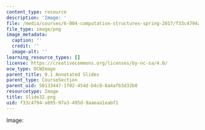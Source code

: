 ```yaml
---
content_type: resource
description: 'Image: '
file: /media/courses/6-004-computation-structures-spring-2017/f33c4794a89597a3495d9aaeaa1eabf1_Slide32.png
file_type: image/png
image_metadata:
  caption: ''
  credit: ''
  image-alt: ''
learning_resource_types: []
license: https://creativecommons.org/licenses/by-nc-sa/4.0/
ocw_type: OCWImage
parent_title: 9.1 Annotated Slides
parent_type: CourseSection
parent_uid: 50133447-1f02-454d-b4c8-8a4afb3d32b8
resourcetype: Image
title: Slide32.png
uid: f33c4794-a895-97a3-495d-9aaeaa1eabf1
---
```

Image: 